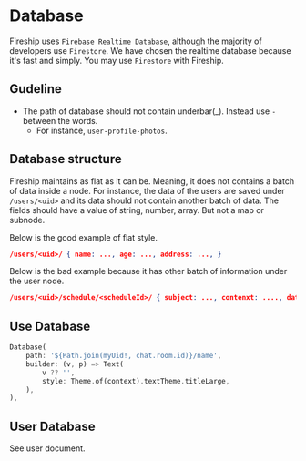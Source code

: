 # Database

Fireship uses `Firebase Realtime Database`, although the majority of developers use `Firestore`. We have chosen the realtime database because it's fast and simply. You may use `Firestore` with Fireship.


## Gudeline

- The path of database should not contain underbar(_). Instead use `-` between the words.
  - For instance, `user-profile-photos`.

## Database structure

Fireship maintains as flat as it can be. Meaning, it does not contains a batch of data inside a node. For instance, the data of the users are saved under `/users/<uid>` and its data should not contain another batch of data. The fields should have a value of string, number, array. But not a map or subnode.

Below is the good example of flat style.
```json
/users/<uid>/ { name: ..., age: ..., address: ..., }
```

Below is the bad example because it has other batch of information under the user node.
```json
/users/<uid>/schedule/<scheduleId>/ { subject: ..., contenxt: ...., dateAt: ...}
```


## Use Database

```dart
Database(
    path: '${Path.join(myUid!, chat.room.id)}/name',
    builder: (v, p) => Text(
        v ?? '',
        style: Theme.of(context).textTheme.titleLarge,
    ),
),
```


## User Database

See user document.



